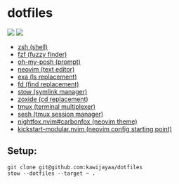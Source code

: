 # dotfiles

![](https://i.imgur.com/IF5DcXr.png)
![](https://i.imgur.com/BNkEhAP.png)

- [zsh (shell)](https://zsh.org)
- [fzf (fuzzy finder)](https://github.com/junegunn/fzf)
- [oh-my-posh (prompt)](https://github.com/JanDeDobbeleer/oh-my-posh)
- [neovim (text editor)](https://github.com/neovim/neovim)
- [exa (ls replacement)](https://github.com/ogham/exa)
- [fd (find replacement)](https://github.com/sharkdp/fd)
- [stow (symlink manager)](https://www.gnu.org/software/stow/)
- [zoxide (cd replacement)](https://github.com/ajeetdsouza/zoxide)
- [tmux (terminal multiplexer)](https://github.com/tmux/tmux)
- [sesh (tmux session manager)](https://github.com/joshmedeski/sesh)
- [nightfox.nvim#carbonfox (neovim theme)](https://github.com/EdenEast/nightfox.nvim#carbonfox) 
- [kickstart-modular.nvim (neovim config starting point)](https://github.com/dam9000/kickstart-modular.nvim)

## Setup:

```
git clone git@github.com:kawijayaa/dotfiles
stow --dotfiles --target ~ .
```
